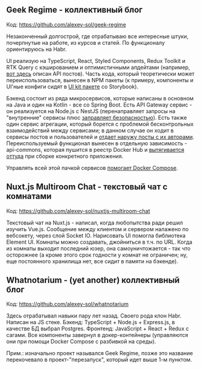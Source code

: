 ## Geek Regime - коллективный блог
Код: https://github.com/alexey-sol/geek-regime

Незаконченный долгострой, где отрабатываю все интересные штуки, почерпнутые на работе, из курсов и статей. По функционалу ориентируюсь на Habr.

UI реализую на TypeScript, React, Styled Components, Redux Toolkit и RTK Query с кэшированием и оптимистичными апдейтами (например, [вот здесь](https://github.com/alexey-sol/geek-regime/blob/main/client-web/src/features/posts/services/api/api.ts) описан API постов). Часть кода, который теоретически может переиспользоваться, вынесен в NPM пакеты (к примеру, компоненты и UI'ные конфиги сидят в [UI kit пакете](https://github.com/alexey-sol/geek-regime/blob/main/js-ui-kit/package.json) со Storybook).

Бэкенд состоит из ряда микросервисов, которые написаны в основном на Java и один на Kotlin - все со Spring Boot. Есть API Gateway сервис - он реализуется на Node.js с NestJS (перенаправляет запросы на "внутренние" сервисы плюс [заправляет безопасностью](https://github.com/alexey-sol/geek-regime/blob/main/api-gateway/src/auth/controllers/v1.ts)). Есть также один сервис агрегации, который борется с проблемой бесконтрольных взаимодействий между сервисами; в данном случае он ходит в сервисы постов и пользователей и [отдает наружу посты с их авторами](https://github.com/alexey-sol/geek-regime/blob/main/api-aggregator/src/main/java/com/github/alexeysol/geekregime/apiaggregator/features/posts/controllers/v1/PostController.java). Переиспользуемый функционал вынесен в отдельную зависимость - api-commons, которая пушится в реестр Docker Hub и [вытягивается оттуда](https://github.com/alexey-sol/geek-regime/blob/main/launcher/builder/jvm/Dockerfile) при сборке конкретного приложения.

Управлять всей этой пачкой сервисов [помогает Docker Compose](https://github.com/alexey-sol/geek-regime/tree/main/launcher).

## Nuxt.js Multiroom Chat - текстовый чат с комнатами
Код: https://github.com/alexey-sol/nuxtjs-multiroom-chat

Текстовый чат на Nuxt.js - написал, когда любопытства ради решил изучить Vue.js. Сообщение между клиентом и сервером налажено по вебсокету, через слой Socket IO. Нарисовать UI помогла библиотека Element UI.
Комнаты можно создавать, джойниться в т.ч. по URL. Когда из комнаты выходит последний юзер, она самоуничтожается - так что осторожнее (а кроме этого срок годности у комнат не ограничен; ну, еще постоянного хранилища нет, все сидит в памяти на бэкенде).

## Whatnotarium - (yet another) коллективный блог
Код: https://github.com/alexey-sol/whatnotarium

Здесь отрабатывал навыки пару лет назад. Своего рода клон Habr. Написан на JS стеке. Бэкенд: TypeScript + Node.js + Express.js, в качестве БД выбрал Postgres. Фронтенд: JavaScript + React + Redux с сагами. Все компоненты завернул в докер-контейнеры (управляются они при помощи Docker Compose с разбивкой на среды).

Прим.: изначально проект назывался Geek Regime, позже это название перекочевало в проект-"перезапуск", который идет выше 1-м пунктом.

